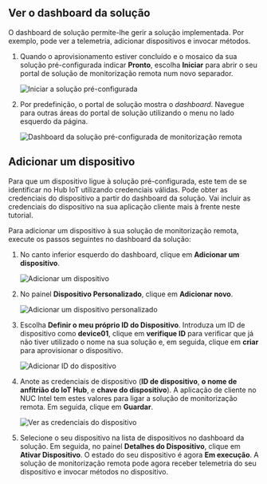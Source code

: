 ## <a name="view-the-solution-dashboard"></a>Ver o dashboard da solução

O dashboard de solução permite-lhe gerir a solução implementada. Por exemplo, pode ver a telemetria, adicionar dispositivos e invocar métodos.

1. Quando o aprovisionamento estiver concluído e o mosaico da sua solução pré-configurada indicar **Pronto**, escolha **Iniciar** para abrir o seu portal de solução de monitorização remota num novo separador.

    ![Iniciar a solução pré-configurada][img-launch-solution]

1. Por predefinição, o portal de solução mostra o *dashboard*. Navegue para outras áreas do portal de solução utilizando o menu no lado esquerdo da página.

    ![Dashboard da solução pré-configurada de monitorização remota][img-menu]

## <a name="add-a-device"></a>Adicionar um dispositivo

Para que um dispositivo ligue à solução pré-configurada, este tem de se identificar no Hub IoT utilizando credenciais válidas. Pode obter as credenciais do dispositivo a partir do dashboard da solução. Vai incluir as credenciais do dispositivo na sua aplicação cliente mais à frente neste tutorial.

Para adicionar um dispositivo à sua solução de monitorização remota, execute os passos seguintes no dashboard da solução:

1. No canto inferior esquerdo do dashboard, clique em **Adicionar um dispositivo**.

   ![Adicionar um dispositivo][1]

1. No painel **Dispositivo Personalizado**, clique em **Adicionar novo**.

   ![Adicionar um dispositivo personalizado][2]

1. Escolha **Definir o meu próprio ID do Dispositivo**. Introduza um ID de dispositivo como **device01**, clique em **verifique ID** para verificar que já não tiver utilizado o nome na sua solução e, em seguida, clique em **criar** para aprovisionar o dispositivo.

   ![Adicionar ID do dispositivo][3]

1. Anote as credenciais de dispositivo (**ID de dispositivo**, **o nome de anfitrião do IoT Hub**, e **chave do dispositivo**). A aplicação de cliente no NUC Intel tem estes valores para ligar a solução de monitorização remota. Em seguida, clique em **Guardar**.

    ![Ver as credenciais do dispositivo][4]

1. Selecione o seu dispositivo na lista de dispositivos no dashboard da solução. Em seguida, no painel **Detalhes do Dispositivo**, clique em **Ativar Dispositivo**. O estado do seu dispositivo é agora **Em execução**. A solução de monitorização remota pode agora receber telemetria do seu dispositivo e invocar métodos no dispositivo.

[img-launch-solution]: media/iot-suite-v1-gateway-kit-view-solution/launch.png
[img-menu]: media/iot-suite-v1-gateway-kit-view-solution/menu.png
[1]: media/iot-suite-v1-gateway-kit-view-solution/suite0.png
[2]: media/iot-suite-v1-gateway-kit-view-solution/suite1.png
[3]: media/iot-suite-v1-gateway-kit-view-solution/suite2.png
[4]: media/iot-suite-v1-gateway-kit-view-solution/suite3.png